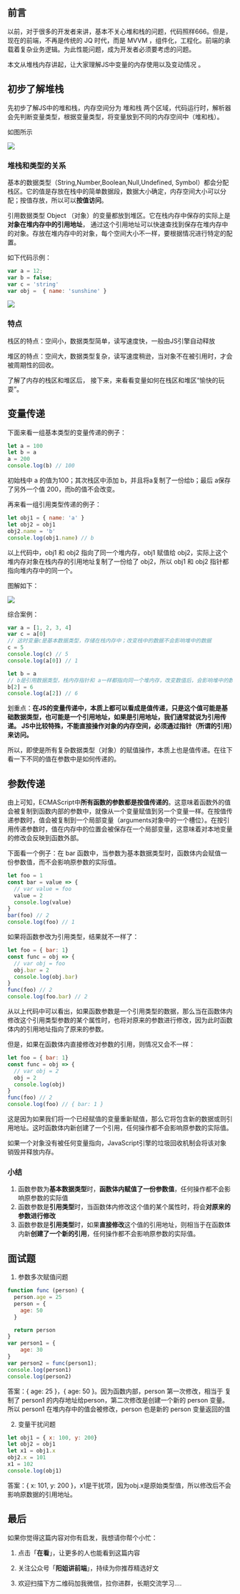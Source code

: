 ## 前言

以前，对于很多的开发者来讲，基本不关心堆和栈的问题，代码照样666。但是，现在的前端，不再是传统的 JQ 时代，而是 MVVM ，组件化，工程化。前端的承载着复杂业务逻辑。为此性能问题，成为开发者必须要考虑的问题。

本文从堆栈内存讲起，让大家理解JS中变量的内存使用以及变动情况 。

## **初步了解堆栈**

先初步了解JS中的堆和栈，内存空间分为 堆和栈 两个区域，代码运行时，解析器会先判断变量类型，根据变量类型，将变量放到不同的内存空间中（堆和栈）。

如图所示

![](https://p6-juejin.byteimg.com/tos-cn-i-k3u1fbpfcp/f7f276466d704c608279458bacad10ce~tplv-k3u1fbpfcp-watermark.image)

### 堆栈和类型的关系

基本的数据类型（String,Number,Boolean,Null,Undefined, Symbol）都会分配栈区。它的值是存放在栈中的简单数据段，数据大小确定，内存空间大小可以分配；按值存放，所以可以**按值访问**。

引用数据类型 Object （对象）的变量都放到堆区。它在栈内存中保存的实际上是**对象在堆内存中的引用地址**， 通过这个引用地址可以快速查找到保存在堆内存中的对象。存放在堆内存中的对象，每个空间大小不一样，要根据情况进行特定的配置。

如下代码示例：

```js
var a = 12;
var b = false;
var c = 'string'
var obj =  { name: 'sunshine' }
```

![](https://p6-juejin.byteimg.com/tos-cn-i-k3u1fbpfcp/051ad1aed956440b8b7697ffb2ec52d3~tplv-k3u1fbpfcp-watermark.image)

### 特点

栈区的特点：空间小，数据类型简单，读写速度快，一般由JS引擎自动释放

堆区的特点：空间大，数据类型复杂，读写速度稍逊，当对象不在被引用时，才会被周期性的回收。

了解了内存的栈区和堆区后， 接下来，来看看变量如何在栈区和堆区“愉快的玩耍”。

## 变量传递

下面来看一组基本类型的变量传递的例子：

```js
let a = 100
let b = a
a = 200
console.log(b) // 100
```

初始栈中 a 的值为100；其次栈区中添加 b，并且将a复制了一份给b；最后 a保存了另外一个值 200，而b的值不会改变。

再来看一组引用类型传递的例子：

```js
let obj1 = { name: 'a' }
let obj2 = obj1
obj2.name = 'b'
console.log(obj1.name) // b
```

以上代码中，obj1 和 obj2 指向了同一个堆内存，obj1 赋值给 obj2，实际上这个堆内存对象在栈内存的引用地址复制了一份给了 obj2，所以 obj1 和 obj2 指针都指向堆内存中的同一个。

图解如下：

![](https://p3-juejin.byteimg.com/tos-cn-i-k3u1fbpfcp/c706549091df4fdcadc04e50c011fd40~tplv-k3u1fbpfcp-watermark.image)

综合案例：

```js
var a = [1, 2, 3, 4]
var c = a[0]
// 这时变量c是基本数据类型，存储在栈内存中；改变栈中的数据不会影响堆中的数据
c = 5
console.log(c) // 5
console.log(a[0]) // 1

let b = a
// b是引用数据类型，栈内存指针和 a一样都指向同一个堆内存，改变数值后，会影响堆中的数据
b[2] = 6
console.log(a[2]) // 6
```

划重点：**在JS的变量传递中，本质上都可以看成是值传递，只是这个值可能是基础数据类型，也可能是一个引用地址，如果是引用地址，我们通常就说为引用传递。 JS中比较特殊，不能直接操作对象的内存空间，必须通过指针（所谓的引用）来访问。**

所以，即使是所有复杂数据类型（对象）的赋值操作，本质上也是值传递。在往下看一下不同的值在参数中是如何传递的。

## 参数传递

由上可知，ECMAScript中**所有函数的参数都是按值传递的**。这意味着函数外的值会被复制到函数内部的参数中，就像从一个变量赋值到另一个变量一样。在按值传递参数时，值会被复制到一个局部变量（arguments对象中的一个槽位）。在按引用传递参数时，值在内存中的位置会被保存在一个局部变量，这意味着对本地变量的修改会反映到函数外部。

下面看一个例子：在 bar 函数中，当参数为基本数据类型时，函数体内会赋值一份参数值，而不会影响原参数的实际值。

```js
let foo = 1
const bar = value => {
  // var value = foo
  value = 2
  console.log(value)
}
bar(foo) // 2
console.log(foo) // 1
```

如果将函数参改为引用类型，结果就不一样了：

```js
let foo = { bar: 1}
const func = obj => {
  // var obj = foo
  obj.bar = 2
  console.log(obj.bar)
}
func(foo) // 2
console.log(foo.bar) // 2
```

从以上代码中可以看出，如果函数参数是一个引用类型的数据，那么当在函数体内修改这个引用类型参数的某个属性时，也将对原来的参数进行修改，因为此时函数体内的引用地址指向了原来的参数。

但是，如果在函数体内直接修改对参数的引用，则情况又会不一样：

```js
let foo = { bar: 1}
const func = obj => {
  // var obj = 2
  obj = 2
  console.log(obj)
}
func(foo) // 2
console.log(foo) // { bar: 1 }
```

这是因为如果我们将一个已经赋值的变量重新赋值，那么它将包含新的数据或则引用地址。这时函数体内新创建了一个引用，任何操作都不会影响原参数的实际值。

如果一个对象没有被任何变量指向，JavaScript引擎的垃圾回收机制会将该对象销毁并释放内存。

### 小结

1. 函数参数为**基本数据类型**时，**函数体内赋值了一份参数值**，任何操作都不会影响原参数的实际值
2. 函数参数是**引用类型**时，当函数体内修改这个值的某个属性时，将会**对原来的参数进行修改**
3. 函数参数是**引用类型**时，如果**直接修改**这个值的引用地址，则相当于在函数体内新**创建了一个新的引用**，任何操作都不会影响原参数的实际值。

## 面试题

1. 参数多次赋值问题

```js
function func (person) {
  person.age = 25
  person = {
    age: 50
  }

  return person
}
var person1 = {
    age: 30
}
var person2 = func(person1);
console.log(person1)
console.log(person2)
```

答案：{ age: 25 }，{ age: 50 }。因为函数内部，person 第一次修改，相当于 复制了 person1 的内存地址给person，第二次修改是创建一个新的 person 变量。所以 person1 在堆内存中的值会被修改，person 也是新的 person 变量返回的值

2. 变量干扰问题

```js
let obj1 = { x: 100, y: 200}
let obj2 = obj1
let x1 = obj1.x
obj2.x = 101
x1 = 102
console.log(obj1)
```

答案：{ x: 101, y: 200 }，x1是干扰项，因为obj.x是原始类型值，所以修改后不会影响原数据的引用地址。

## 最后

如果你觉得这篇内容对你有启发，我想请你帮个小忙：

1. 点击「**在看**」，让更多的人也能看到这篇内容

2. 关注公众号「**阳姐讲前端**」，持续为你推荐精选好文

3. 欢迎扫描下方二维码加我微信，拉你进群，长期交流学习....